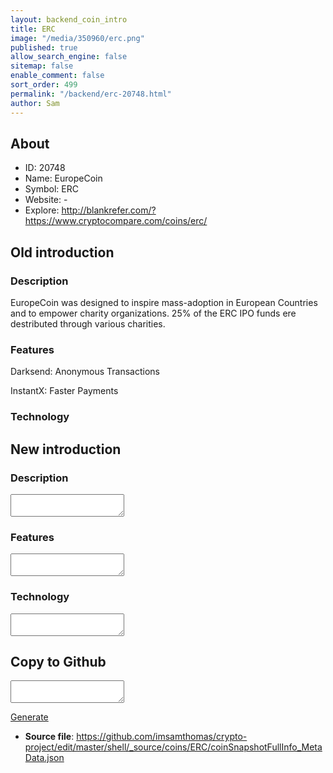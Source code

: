 ```yaml
---
layout: backend_coin_intro
title: ERC
image: "/media/350960/erc.png"
published: true
allow_search_engine: false
sitemap: false
enable_comment: false
sort_order: 499
permalink: "/backend/erc-20748.html"
author: Sam
---
```


## About

- ID: 20748
- Name: EuropeCoin
- Symbol: ERC
- Website: -
- Explore: http://blankrefer.com/?https://www.cryptocompare.com/coins/erc/


## Old introduction

### Description

<p><span>EuropeCoin was designed to inspire mass-adoption in European Countries and to empower charity organizations. 25% of the ERC IPO funds ere destributed through various charities</span><span>. </span></p>

### Features
<p><span>Darksend: Anonymous Transactions</span></p><p>InstantX: Faster Payments</p>

### Technology




## New introduction


### Description
<textarea id="meta_description" name="description"></textarea>

### Features
<textarea id="meta_features" name="features"></textarea>

### Technology
<textarea id="meta_technology" name="technology"></textarea>


## Copy to Github

<textarea id="coinsnapshotfullinfo_metadata"></textarea>

<a href="#gen" onclick="generateMetaDatJson()">Generate</a>

- **Source file**: <a href="https://github.com/imsamthomas/crypto-project/edit/master/shell/_source/coins/ERC/coinSnapshotFullInfo_MetaData.json">https://github.com/imsamthomas/crypto-project/edit/master/shell/_source/coins/ERC/coinSnapshotFullInfo_MetaData.json</a>


